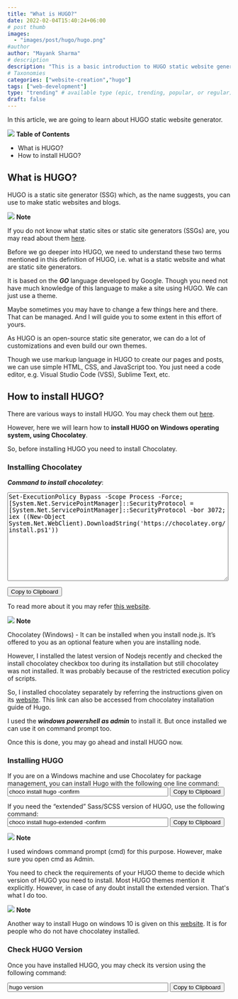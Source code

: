 ```yaml
---
title: "What is HUGO?"
date: 2022-02-04T15:40:24+06:00
# post thumb
images:
  - "images/post/hugo/hugo.png"
#author
author: "Mayank Sharma"
# description
description: "This is a basic introduction to HUGO static website generator."
# Taxonomies
categories: ["website-creation","hugo"]
tags: ["web-development"]
type: "trending" # available type (epic, trending, popular, or regular)
draft: false
---
```


In this article, we are going to learn about HUGO static website generator.

<div class="toc-mak">
<img src="../../images/pencil.png">
<b>Table of Contents</b>
<ul>
<li>What is HUGO?</li>
<li>How to install HUGO?</li>
</ul>
</div>

## What is HUGO?

HUGO is a static site generator (SSG) which, as the name suggests, you can use to make static websites and blogs. 

<div class="toc-mak">
  <img src="../../../images/pencil.png">
  <b>Note</b><br>

If you do not know what static sites or static site generators (SSGs) are, you may read about them
<a href="../static-websites-introduction" class="mak-link" title="Static Site Generators (SSGs)">here</a>.

Before we go deeper into HUGO, we need to understand these two terms mentioned in this definition of HUGO, i.e. what is a static website and what are static site generators. 
</div>

It is based on the ***GO*** language developed by Google. Though you need not have much knowledge of this language to make a site using HUGO. We can just use a theme. 

Maybe sometimes you may have to change a few things here and there. That can be managed. And I will guide you to some extent in this effort of yours. 

As HUGO is an open-source static site generator, we can do a lot of customizations and even build our own themes. 

Though we use markup language in HUGO to create our pages and posts, we can use simple HTML, CSS, and JavaScript too. You just need a code editor, e.g. Visual Studio Code (VSS), Sublime Text, etc. 


## How to install HUGO?

There are various ways to install HUGO. You may check them out <a href="https://gohugo.io/getting-started/installing" target="_blank" title="Install HUGO">here</a>. 

However, here we will learn how to <strong>install HUGO on Windows operating system, using Chocolatey</strong>. 

So, before installing HUGO you need to install Chocolatey. 

### Installing Chocolatey

***Command to install chocolatey***: <br>

<textarea id="myInput1" class="mak-input" style="width:99%;height:200px;">Set-ExecutionPolicy Bypass -Scope Process -Force; [System.Net.ServicePointManager]::SecurityProtocol = [System.Net.ServicePointManager]::SecurityProtocol -bor 3072; iex ((New-Object System.Net.WebClient).DownloadString('https://chocolatey.org/install.ps1'))</textarea>
<button onclick="makCopyFunction(this)" data-target="myInput1" class="mak-button">Copy to Clipboard</button><br>

To read more about it you may refer <a href="https://gohugo.io/getting-started/installing/#chocolatey-windows" target="_blank" title="Install HUGO" class="mak-link">this website</a>. 

<div class="toc-mak">
  <img src="../../../images/pencil.png">
  <b>Note</b><br>

Chocolatey (Windows) - It can be installed when you install node.js. It’s offered to you as an optional feature when you are installing node.

However, I installed the latest version of Nodejs recently and checked the install chocolatey checkbox too during its installation but still chocolatey was not installed. It was probably because of the restricted execution policy of scripts. 

So, I installed chocolatey separately by referring the instructions given on its <a href="https://chocolatey.org/install" target="_blank" title="Install HUGO" class="mak-link">website</a>. This link can also be accessed from chocolatey installation guide of Hugo. 

I used the ***windows powershell as admin*** to install it. But once installed we can use it on command prompt too.
</div>

Once this is done, you may go ahead and install HUGO now. 

### Installing HUGO

If you are on a Windows machine and use Chocolatey for package management, you can install Hugo with the following one line command: <br>
<input type="text" value="choco install hugo -confirm" id="myInput2" class="mak-input" style="width:72%;">
<button onclick="makCopyFunction(this)" data-target="myInput2" class="mak-button">Copy to Clipboard</button><br>

If you need the “extended” Sass/SCSS version of HUGO, use the following command: <br>
<input type="text" value="choco install hugo-extended -confirm" id="myInput3" class="mak-input" style="width:72%;">
<button onclick="makCopyFunction(this)" data-target="myInput3" class="mak-button">Copy to Clipboard</button><br>
    
<div class="toc-mak">
  <img src="../../../images/pencil.png">
  <b>Note</b><br>

I used windows command prompt (cmd) for this purpose. However, make sure you open cmd as Admin. 
</div>

You need to check the requirements of your HUGO theme to decide which version of HUGO you need to install. Most HUGO themes mention it explicitly. However, in case of any doubt install the extended version. That's what I do too. 

<div class="toc-mak">
  <img src="../../../images/pencil.png">
  <b>Note</b><br>

Another way to install Hugo on windows 10 is given on this <a href="https://gohugo.io/getting-started/installing#windows" target="_blank" title="Install HUGO" class="mak-link">website</a>. It is for people who do not have chocolatey installed. 
</div>

### Check HUGO Version

Once you have installed HUGO, you may check its version using the following command:

<input type="text" value="hugo version" id="myInput4" class="mak-input" style="width:72%;">
<button onclick="makCopyFunction(this)" data-target="myInput4" class="mak-button">Copy to Clipboard</button><br>

<script src="../../js/code-block-script.js"></script>
<link rel="stylesheet" href="../../css/code-block-style.css">
